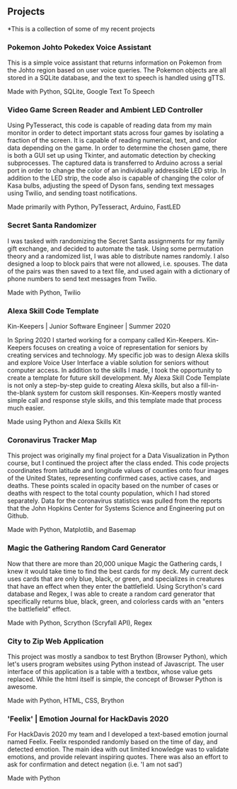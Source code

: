 
## Projects

*This is a collection of some of my recent projects

### Pokemon Johto Pokedex Voice Assistant 

This is a simple voice assistant that returns information on Pokemon from the Johto region based on user voice queries. 
The Pokemon objects are all stored in a SQLite database, and the text to speech is handled using gTTS.

Made with Python, SQLite, Google Text To Speech

### Video Game Screen Reader and Ambient LED Controller

Using PyTesseract, this code is capable of reading data from my main monitor in order to detect important stats across four games by isolating a fraction of the screen. 
It is capable of reading numerical, text, and color data depending on the game. 
In order to determine the chosen game, there is both a GUI set up using Tkinter, and automatic detection by checking subprocesses. 
The captured data is transferred to Arduino across a serial port in order to change the color of an individually addressible LED strip.
In addition to the LED strip, the code also is capable of changing the color of Kasa bulbs, adjusting the speed of Dyson fans, sending text messages using Twilio, and sending toast notifications.

Made primarily with Python, PyTesseract, Arduino, FastLED

### Secret Santa Randomizer 

I was tasked with randomizing the Secret Santa assignments for my family gift exchange, and decided to automate the task. 
Using some permutation theory and a randomized list, I was able to distribute names randomly. I also designed a loop to block pairs that were not allowed, i.e. spouses. 
The data of the pairs was then saved to a text file, and used again with a dictionary of phone numbers to send text messages from Twilio.

Made with Python, Twilio

### Alexa Skill Code Template

Kin-Keepers | Junior Software Engineer | Summer 2020

In Spring 2020 I started working for a company called Kin-Keepers. Kin-Keepers focuses on creating a voice of representation for seniors by creating services and technology. 
My specific job was to design Alexa skills and explore Voice User Interface a viable solution for seniors without computer access. 
In addition to the skills I made, I took the opportunity to create a template for future skill development. 
My Alexa Skill Code Template is not only a step-by-step guide to creating Alexa skills, but also a fill-in-the-blank system for custom skill responses. 
Kin-Keepers mostly wanted simple call and response style skills, and this template made that process much easier. 

Made using Python and Alexa Skills Kit

### Coronavirus Tracker Map 

This project was originally my final project for a Data Visualization in Python course, but I continued the project after the class ended. 
This code projects coordinates from latitude and longitude values of counties onto four images of the United States, representing confirmed cases, active cases, and deaths. 
These points scaled in opacity based on the number of cases or deaths with respect to the total county population, which I had stored separately.
Data for the coronavirus statistics was pulled from the reports that the John Hopkins Center for Systems Science and Engineering put on Github.

Made with Python, Matplotlib, and Basemap

### Magic the Gathering Random Card Generator

Now that there are more than 20,000 unique Magic the Gathering cards, I knew it would take time to find the best cards for my deck. 
My current deck uses cards that are only blue, black, or green, and specializes in creatures that have an effect when they enter the battlefield.
Using Scrython's card database and Regex, I was able to create a random card generator that specifically returns blue, black, green, and colorless cards with an "enters the battlefield" effect. 

Made with Python, Scrython (Scryfall API), Regex

### City to Zip Web Application

This project was mostly a sandbox to test Brython (Browser Python), which let's users program websites using Python instead of Javascript. 
The user interface of this application is a table with a textbox, whose value gets replaced. While the html itself is simple, the concept of Browser Python is awesome.

Made with Python, HTML, CSS, Brython

### 'Feelix' | Emotion Journal for HackDavis 2020 

For HackDavis 2020 my team and I developed a text-based emotion journal named Feelix. 
Feelix responded randomly based on the time of day, and detected emotion. 
The main idea with out limited knowledge was to validate emotions, and provide relevant inspiring quotes. 
There was also an effort to ask for confirmation and detect negation (i.e. 'I am not sad')

Made with Python
